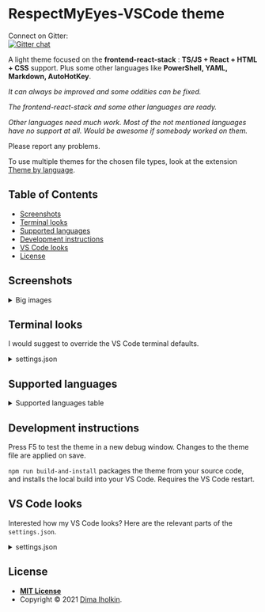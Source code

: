 # RespectMyEyes-VSCode theme

Connect on Gitter:  
[![Gitter chat](https://badges.gitter.im/gitterHQ/gitter.png)](https://gitter.im/RespectMyEyes-VSCode/community)

A light theme focused on the **frontend-react-stack** : **TS/JS + React + HTML + CSS** support. 
Plus some other languages like **PowerShell, YAML, Markdown, AutoHotKey**.

*It can always be improved and some oddities can be fixed.*

*The frontend-react-stack and some other languages are ready.*

*Other languages need much work. Most of the not mentioned languages have no support at all.*
*Would be awesome if somebody worked on them.*

Please report any problems.

To use multiple themes for the chosen file types, look at the extension [Theme by language](https://marketplace.visualstudio.com/items?itemName=jsaulou.theme-by-language).



## Table of Contents

  - [Screenshots](#screenshots)
  - [Terminal looks](#terminal-looks)
  - [Supported languages](#supported-languages)
  - [Development instructions](#development-instructions)
  - [VS Code looks](#vs-code-looks)
  - [License](#license)



## Screenshots

<details>
  <summary>Big images</summary>
  
  <br />
  TypeScript:  
  <img src="/readme/ts_01.png" title="typescript example code screenshot" alt="typescript example code screenshot">
  <br />
  Credit for the code:   
  <a href="https://github.com/dima-iholkin">me</a>
  <br />

  <br />
  TypeScript:  
  <img src="/readme/ts_02.png" title="typescript example code screenshot" alt="typescript example code screenshot">
  <br />
  Credit for the code:   
  <a href="https://github.com/dima-iholkin">me</a>
  <br />

  <br />
  TypeScript:  
  <img src="/readme/ts_03.png" title="typescript example code screenshot" alt="typescript example code screenshot">
  <br />
  Credit for the code:   
  <a href="https://github.com/dima-iholkin">me</a>
  <br />

  <br />
  Git:  
  <img src="/readme/git.png" title="typescript example code screenshot" alt="typescript example code screenshot">
  <br />
  Credit for the code:   
  <a href="https://github.com/dima-iholkin">me</a>
  <br />

  <br />
  JavaScript:  
  <img src="/readme/js.png" title="js example code screenshot" alt="js example code screenshot">
  <br />
  Credit for the code: 
  <a href="https://github.com/bradtraversy/modern_portfolio">Brad Traversy</a>
  <br />

  <br />
  HTML:  
  <img src="/readme/html.png" title="html example code screenshot" alt="html example code screenshot">
  <br />
  Credit for the code: 
  <a href="https://github.com/bradtraversy/modern_portfolio">Brad Traversy</a>
  <br />

  <br />
  CSS:  
  <img src="/readme/css.png" title="css example code screenshot" alt="css example code screenshot">
  <br />
  Credit for the code: 
  <a href="https://github.com/bradtraversy/modern_portfolio">Brad Traversy</a>
  <br />

</details>



## Terminal looks

I would suggest to override the VS Code terminal defaults.

<details>
  <summary>settings.json</summary>

  <br />

  ```json5 
    // settings.json
    "workbench.colorCustomizations": {
        "[RespectMyEyes]": {
            "panel.background": "#f3f3f3",
            "terminal.ansiBlack": "#000000",
            "terminal.ansiBlue": "#3465A4",
            "terminal.ansiBrightBlack": "#555753",
            "terminal.ansiBrightBlue": "#729FCF",
            "terminal.ansiBrightCyan": "#34E2E2",
            "terminal.ansiBrightGreen": "#00D000",
            "terminal.ansiBrightMagenta": "#F066FF",
            "terminal.ansiBrightRed": "#EF2929",
            "terminal.ansiCyan": "#06989A",
            "terminal.ansiGreen": "#00B000",
            "terminal.ansiMagenta": "#AD7FA8",
            "terminal.ansiRed": "#CC0000",
            "terminal.ansiBrightWhite": "#A9A9A9",
            "terminal.ansiWhite": "#A9A9A9",
        }
    }
  ```
</details>



## Supported languages

<details>
  <summary>Supported languages table</summary>

**frontend-stack:**
<table>
  <thead>
    <tr>
      <th align="center">Language</th>
      <th align="center">Support</th>
      <th align="center">Grammar extention expected</th>
    </tr>
  </thead>
  <tbody>
    <tr>
      <td align="center">TypeScript / JavaScript</td>
      <td align="center">good</td>
      <td align="center">-</td>
    </tr>
    <tr>
      <td align="center">React</td>
      <td align="center">good</td>
      <td align="center">-</td>
    </tr>
    <tr>
      <td align="center">HTML</td>
      <td align="center">good</td>
      <td align="center">-</td>
    </tr>
    <tr>
      <td align="center">CSS</td>
      <td align="center">good</td>
      <td align="center">-</td>
    </tr>
    <tr>
      <td align="center">styled-components / CSS-in-JS</td>
      <td align="center">ok</td>
      <td align="center">
        <a href="styled-components">vscode-styled-components</a>
      </td>
    </tr>
    <tr>
      <td align="center">SASS</td>
      <td align="center">ok</td>
      <td align="center">-</td>
    </tr>
    <tr>
      <td align="center">Vue</td>
      <td align="center">weak</td>
      <td align="center">
        <a href="vue">Vue</a>
      </td>
    </tr>
    <tr>
      <td align="center">Angular</td>
      <td align="center">weak</td>
      <td align="center">-</td>
    </tr>
    <tr>
      <td align="center">LESS</td>
      <td align="center">weak</td>
      <td align="center">-</td>
    </tr>
  </tbody>
</table>

[vue]: https://marketplace.visualstudio.com/items?itemName=jcbuisson.vue
[styled-components]: https://marketplace.visualstudio.com/items?itemName=jpoissonnier.vscode-styled-components



**declarative files:**
<table>
  <thead>
    <tr>
      <th align="center">Language</th>
      <th align="center">Support</th>
      <th align="center">Grammar extention expected</th>
    </tr>
  </thead>
  <tbody>
    <tr>
      <td align="center">XML</td>
      <td align="center">good</td>
      <td align="center">-</td>
    </tr>
    <tr>
      <td align="center">JSON</td>
      <td align="center">good</td>
      <td align="center">-</td>
    </tr>
    <tr>
      <td align="center">YAML</td>
      <td align="center">ok</td>
      <td align="center">-</td>
    </tr>
    <tr>
      <td align="center">DotEnv</td>
      <td align="center">ok</td>
      <td align="center">
        <a href="dotenv">DotEnv</a>
      </td>
    </tr>
    <tr>
      <td align="center">Ignore</td>
      <td align="center">ok</td>
      <td align="center">-</td>
    </tr>
    <tr>
      <td align="center">Dockerfile</td>
      <td align="center">ok</td>
      <td align="center">-</td>
    </tr>
    <tr>
      <td align="center">Properties</td>
      <td align="center">weak</td>
      <td align="center">-</td>
    </tr>
  </tbody>
</table>

[dotenv]: https://marketplace.visualstudio.com/items?itemName=mikestead.dotenv



**other languages:**
<table>
  <thead>
    <tr>
      <th align="center">Language</th>
      <th align="center">Support</th>
      <th align="center">Grammar extention expected</th>
    </tr>
  </thead>
  <tbody>
    <tr>
      <td align="center">Markdown</td>
      <td align="center">good</td>
      <td align="center">
        <a href="markdown">Markdown All in One</a>
      </td>
    </tr>
    <tr>
      <td align="center">AutoHotKey</td>
      <td align="center">good</td>
      <td align="center">
        <a href="autohotkey">AutoHotKey</a>
      </td>
    </tr>
  </tbody>
</table>

[markdown]: https://marketplace.visualstudio.com/items?itemName=yzhang.markdown-all-in-one
[autohotkey]: https://marketplace.visualstudio.com/items?itemName=slevesque.vscode-autohotkey



**.NET stack:**
<table>
  <thead>
    <tr>
      <th align="center">Language</th>
      <th align="center">Support</th>
      <th align="center">Grammar extention expected</th>
    </tr>
  </thead>
  <tbody>
    <tr>
      <td align="center">PowerShell</td>
      <td align="center">ok</td>
      <td align="center">
        <a href="powershell">PowerShell</a>
      </td>
    </tr>
    <tr>
      <td align="center">C#</td>
      <td align="center">weak</td>
      <td align="center">
        <a href="csharp">C# Grammar Extended</a>
      </td>
    </tr>
  </tbody>
</table>

[csharp]: https://marketplace.visualstudio.com/items?itemName=dannymcgee.csharp-grammar-extended
[powershell]: https://marketplace.visualstudio.com/items?itemName=ms-vscode.PowerShell

</details>



## Development instructions

Press F5 to test the theme in a new debug window. Changes to the theme file are applied on save.  

`npm run build-and-install` packages the theme from your source code, and installs the local build into your VS Code. Requires the VS Code restart.



## VS Code looks

Interested how my VS Code looks? Here are the relevant parts of the `settings.json`.

<details>
  <summary>settings.json</summary>

  <br />

  ```json5
    // settings.json
    // UI Layout:
    "workbench.sideBar.location": "right",
    "workbench.activityBar.visible": true,
    "explorer.sortOrder": "default",
    "explorer.compactFolders": false,
    "window.zoomLevel": 0,
    "breadcrumbs.enabled": true,
    //
    //
    //
    // Editor UI:
    "editor.minimap.enabled": false,
    "editor.cursorSmoothCaretAnimation": true,
    "editor.renderWhitespace": "boundary",
    "editor.renderControlCharacters": false,
    "editor.renderIndentGuides": true,
    //
    //
    //
    // Font:
    "editor.fontFamily": "Fantasque Sans Mono",
    "editor.fontSize": 16,
    "editor.fontLigatures": true,
    "workbench.iconTheme": "vscode-icons",
    //
    //
    //
    // Show color for a code:   (Color-Highlight extension)
    "color-highlight.enable": true,
    "color-highlight.markerType": "dot-before",
    "color-highlight.markRuler": false,
    "editor.colorDecorators": false,
    //
    //
    //
    // Terminal window:
    "terminal.integrated.fontSize": 16,
    "terminal.integrated.cursorStyle": "underline",
    "terminal.integrated.cursorBlinking": true,
    //
    //
    //
    "files.associations": {
        ".stylelintrc": "json",
        ".stylelintignore": "ignore",
        ".eslintignore": "ignore",
        ".browserslistrc": "properties",
        ".prettierrc": "json"
    },
    //
    //
    //
    "workbench.colorTheme": "RespectMyEyes"
    //
    //
    //
    // customize the theme:
    "workbench.colorCustomizations": {
        "[RespectMyEyes]": {
            "panel.background": "#f3f3f3",
            "terminal.ansiBlack": "#000000",
            "terminal.ansiBlue": "#3465A4",
            "terminal.ansiBrightBlack": "#555753",
            "terminal.ansiBrightBlue": "#729FCF",
            "terminal.ansiBrightCyan": "#34E2E2",
            "terminal.ansiBrightGreen": "#00D000",
            "terminal.ansiBrightMagenta": "#F066FF",
            "terminal.ansiBrightRed": "#EF2929",
            "terminal.ansiCyan": "#06989A",
            "terminal.ansiGreen": "#00B000",
            "terminal.ansiMagenta": "#AD7FA8",
            "terminal.ansiRed": "#CC0000",
            "terminal.ansiBrightWhite": "#A9A9A9",
            "terminal.ansiWhite": "#A9A9A9",
        }
    }
  ```
</details>



## License

* **[MIT License](http://opensource.org/licenses/mit-license.php)**
* Copyright © 2021 <a href="https://github.com/dima-iholkin" target="_blank">Dima Iholkin</a>.